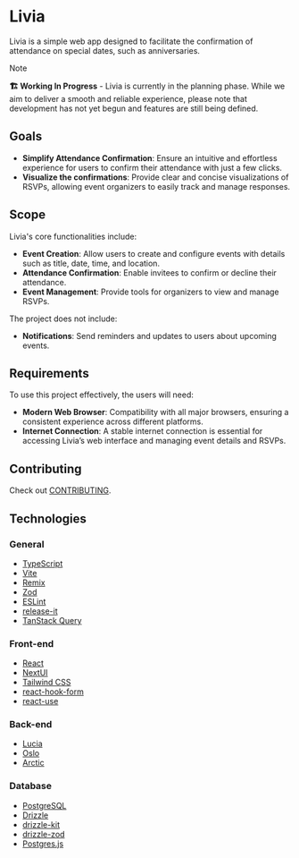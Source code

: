 # Livia

Livia is a simple web app designed to facilitate the confirmation of attendance on special dates, such as anniversaries.

> [!NOTE]
> **🏗️ Working In Progress** - Livia is currently in the planning phase. While we aim to deliver a smooth and reliable experience,  please note that development has not yet begun and features are still being defined.

## Goals

- **Simplify Attendance Confirmation**: Ensure an intuitive and effortless experience for users to confirm their attendance with just a few clicks.
- **Visualize the confirmations**: Provide clear and concise visualizations of RSVPs, allowing event organizers to easily track and manage responses.

## Scope

Livia's core functionalities include:

- **Event Creation**: Allow users to create and configure events with details such as title, date, time, and location.
- **Attendance Confirmation**: Enable invitees to confirm or decline their attendance.
- **Event Management**: Provide tools for organizers to view and manage RSVPs.

The project does not include:

- **Notifications**: Send reminders and updates to users about upcoming events.

## Requirements

To use this project effectively, the users will need:

- **Modern Web Browser**: Compatibility with all major browsers, ensuring a consistent experience across different platforms.
- **Internet Connection**: A stable internet connection is essential for accessing Livia’s web interface and managing event details and RSVPs.

## Contributing

Check out [CONTRIBUTING](./CONTRIBUTING.md).

## Technologies

### General

- [TypeScript](https://www.typescriptlang.org/)
- [Vite](https://vitejs.dev/)
- [Remix](https://remix.run/)
- [Zod](https://zod.dev/)
- [ESLint](https://eslint.org/)
- [release-it](https://github.com/release-it/release-it)
- [TanStack Query](https://tanstack.com/query/v5/docs/framework/react/overview)

### Front-end

- [React](https://react.dev/)
- [NextUI](https://nextui.org/docs/guide/introduction)
- [Tailwind CSS](https://tailwindcss.com/docs/installation)
- [react-hook-form](https://react-hook-form.com/get-started)
- [react-use](https://github.com/streamich/react-use)

### Back-end

- [Lucia](https://lucia-auth.com/)
- [Oslo](https://oslo.js.org/)
- [Arctic](https://arctic.js.org/)

### Database

- [PostgreSQL](https://www.postgresql.org/)
- [Drizzle](https://orm.drizzle.team/docs/overview)
- [drizzle-kit](https://orm.drizzle.team/kit-docs/overview)
- [drizzle-zod](https://orm.drizzle.team/docs/zod#drizzle-zod)
- [Postgres.js](https://github.com/porsager/postgres)
